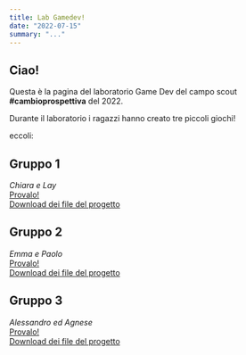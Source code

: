 ```yaml
---
title: Lab Gamedev! 
date: "2022-07-15"
summary: "..."
---
```


## Ciao!

Questa è la pagina del laboratorio Game Dev del campo scout **#cambioprospettiva** del 2022.

Durante il laboratorio i ragazzi hanno creato tre piccoli giochi!

eccoli:

## Gruppo 1
*Chiara e Lay*  
[Provalo!](/spettine22/1/index.html)  
[Download dei file del progetto](/spettine22/spettine22-1.c3p)

## Gruppo 2
*Emma e Paolo*  
[Provalo!](/spettine22/2/index.html)  
[Download dei file del progetto](/spettine22/spettine22-2.c3p)

## Gruppo 3
*Alessandro ed Agnese*  
[Provalo!](/spettine22/3/index.html)  
[Download dei file del progetto](/spettine22/spettine22-3.c3p)
